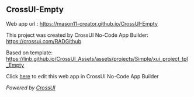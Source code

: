 ## CrossUI-Empty
Web app url : https://mason11-creator.github.io/CrossUI-Empty

This project was created by CrossUI No-Code App Builder: https://crossui.com/RADGithub

Based on template: https://linb.github.io/CrossUI_Assets/assets/projects/Simple/xui_project_tpl_Empty

Click [here](https://crossui.com/RADGithub/#!from=github&owner=mason11-creator&repo=CrossUI-Empty) to edit this web app in CrossUI No-Code App Builder

<i>Powered by [CrossUI](https://crossui.com)</i>

